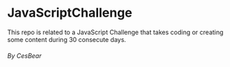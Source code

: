 # JavaScriptChallenge
This repo is related to a JavaScript Challenge that takes coding or creating some content
during 30 consecute days.

###### By CesBear